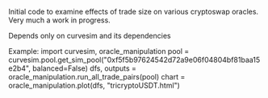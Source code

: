 Initial code to examine effects of trade size on various cryptoswap oracles. Very much a work in progress.

Depends only on curvesim and its dependencies

Example:
import curvesim, oracle_manipulation
pool = curvesim.pool.get_sim_pool("0xf5f5b97624542d72a9e06f04804bf81baa15e2b4", balanced=False)
dfs, outputs = oracle_manipulation.run_all_trade_pairs(pool)
chart = oracle_manipulation.plot(dfs, "tricryptoUSDT.html")


